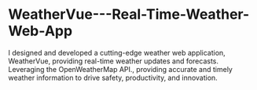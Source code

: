 # WeatherVue---Real-Time-Weather-Web-App
I designed and developed a cutting-edge weather web application, WeatherVue, providing real-time weather updates and forecasts. Leveraging the OpenWeatherMap API., providing accurate and timely weather information to drive safety, productivity, and innovation.
